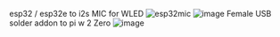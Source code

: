 esp32 / esp32e to i2s MIC for WLED
![esp32mic](https://github.com/user-attachments/assets/34f5be66-4092-46ee-a97c-7dacbf363f54)
![image](https://github.com/user-attachments/assets/2c3eedc4-4148-4280-a580-a14cee1b00a1)
Female USB solder addon to pi w 2 Zero 
![image](https://github.com/user-attachments/assets/a97ab638-7ad2-422e-8d2c-948c31f19730)
